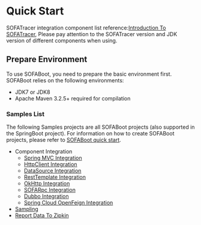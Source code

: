 # Quick Start

SOFATracer integration component list reference:[Introduction To SOFATracer](https://www.sofastack.tech/sofa-tracer/docs/Home?lang=en), Please pay attention to the SOFATracer version and JDK version of different components when using.

## Prepare Environment

To use SOFABoot, you need to prepare the basic environment first. SOFABoot relies on the following environments:
- JDK7 or JDK8 
- Apache Maven 3.2.5+ required for compilation

### Samples List

The following Samples projects are all SOFABoot projects (also supported in the SpringBoot project). For information on how to create SOFABoot projects, please refer to [SOFABoot quick start](https://www.sofastack.tech/sofa-boot/docs/QuickStart).

* Component Integration
    * [Spring MVC Integration](./Usage_Of_MVC)
    * [HttpClient Integration](./Usage_Of_HttpClient)
    * [DataSource Integration](./Usage_Of_Datasource)
    * [RestTemplate Integration](./Usage_Of_RestTemplate)
    * [OkHttp Integration](./Usage_Of_Okhttp)
    * [SOFARpc Integration](https://www.sofastack.tech/sofa-rpc/docs/Invoke-Chain-Pass-Data)
    * [Dubbo Integration](./Usage_Of_Dubbo)
    * [Spring Cloud OpenFeign Integration](./Usage_Of_openfeign)
* [Sampling](./Sampler)
* [Report Data To Zipkin](./ReportToZipkin)